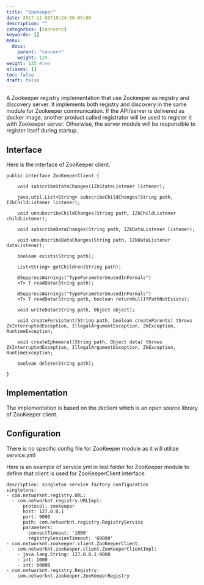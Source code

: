 ```yaml
---
title: "Zookeeper"
date: 2017-11-05T10:24:06-05:00
description: ""
categories: [concerns]
keywords: []
menu:
  docs:
    parent: "concern"
    weight: 125
weight: 125	#rem
aliases: []
toc: false
draft: false
---
```



A Zookeeper registry implementation that use Zookeeper as registry and discovery
server. It implements both registry and discovery in the same module for
Zookeeper communication. If the API/server is delivered as docker image, another
product called registrator will be used to register it with Zookeeper server.
Otherwise, the server module will be responsible to register itself during
startup.

## Interface

Here is the interface of ZooKeeper client. 

```
public interface ZooKeeperClient {

    void subscribeStateChanges(IZkStateListener listener);

    java.util.List<String> subscribeChildChanges(String path, IZkChildListener listener);

    void unsubscribeChildChanges(String path, IZkChildListener childListener);

    void subscribeDataChanges(String path, IZkDataListener listener);

    void unsubscribeDataChanges(String path, IZkDataListener dataListener);

    boolean exists(String path);

    List<String> getChildren(String path);

    @SuppressWarnings("TypeParameterUnusedInFormals")
    <T> T readData(String path);

    @SuppressWarnings("TypeParameterUnusedInFormals")
    <T> T readData(String path, boolean returnNullIfPathNotExists);

    void writeData(String path, Object object);

    void createPersistent(String path, boolean createParents) throws ZkInterruptedException, IllegalArgumentException, ZkException, RuntimeException;

    void createEphemeral(String path, Object data) throws ZkInterruptedException, IllegalArgumentException, ZkException, RuntimeException;

    boolean delete(String path);

}
```

## Implementation

The implementation is based on the zkclient which is an open source library
of ZooKeeper client.

## Configuration

There is no specific config file for ZooKeeper module as it will utilize service.yml

Here is an example of service.yml in test folder for ZooKeeper module to define that 
client is used for ZooKeeperClient interface.

```
description: singleton service factory configuration
singletons:
- com.networknt.registry.URL:
  - com.networknt.registry.URLImpl:
      protocol: zookeeper
      host: 127.0.0.1
      port: 9000
      path: com.networknt.registry.RegistryService
      parameters:
        connectTimeout: '1000'
        registrySessionTimeout: '60000'
- com.networknt.zookeeper.client.ZooKeeperClient:
  - com.networknt.zookeeper.client.ZooKeeperClientImpl:
    - java.lang.String: 127.0.0.1:9000
    - int: 1000
    - int: 60000
- com.networknt.registry.Registry:
  - com.networknt.zookeeper.ZooKeeperRegistry

```
